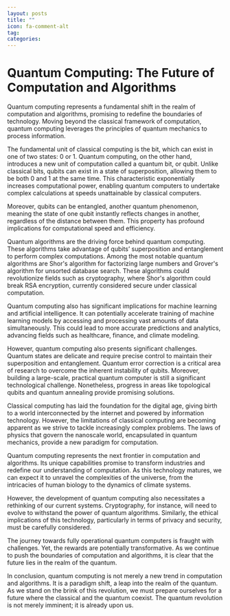```yaml
---
layout: posts
title: ""
icon: fa-comment-alt
tag: 
categories: 
---
```


# Quantum Computing: The Future of Computation and Algorithms

Quantum computing represents a fundamental shift in the realm of computation and algorithms, promising to redefine the boundaries of technology. Moving beyond the classical framework of computation, quantum computing leverages the principles of quantum mechanics to process information.

The fundamental unit of classical computing is the bit, which can exist in one of two states: 0 or 1. Quantum computing, on the other hand, introduces a new unit of computation called a quantum bit, or qubit. Unlike classical bits, qubits can exist in a state of superposition, allowing them to be both 0 and 1 at the same time. This characteristic exponentially increases computational power, enabling quantum computers to undertake complex calculations at speeds unattainable by classical computers.

Moreover, qubits can be entangled, another quantum phenomenon, meaning the state of one qubit instantly reflects changes in another, regardless of the distance between them. This property has profound implications for computational speed and efficiency.

Quantum algorithms are the driving force behind quantum computing. These algorithms take advantage of qubits’ superposition and entanglement to perform complex computations. Among the most notable quantum algorithms are Shor's algorithm for factorizing large numbers and Grover's algorithm for unsorted database search. These algorithms could revolutionize fields such as cryptography, where Shor's algorithm could break RSA encryption, currently considered secure under classical computation.

Quantum computing also has significant implications for machine learning and artificial intelligence. It can potentially accelerate training of machine learning models by accessing and processing vast amounts of data simultaneously. This could lead to more accurate predictions and analytics, advancing fields such as healthcare, finance, and climate modeling.

However, quantum computing also presents significant challenges. Quantum states are delicate and require precise control to maintain their superposition and entanglement. Quantum error correction is a critical area of research to overcome the inherent instability of qubits. Moreover, building a large-scale, practical quantum computer is still a significant technological challenge. Nonetheless, progress in areas like topological qubits and quantum annealing provide promising solutions.

Classical computing has laid the foundation for the digital age, giving birth to a world interconnected by the internet and powered by information technology. However, the limitations of classical computing are becoming apparent as we strive to tackle increasingly complex problems. The laws of physics that govern the nanoscale world, encapsulated in quantum mechanics, provide a new paradigm for computation.

Quantum computing represents the next frontier in computation and algorithms. Its unique capabilities promise to transform industries and redefine our understanding of computation. As this technology matures, we can expect it to unravel the complexities of the universe, from the intricacies of human biology to the dynamics of climate systems.

However, the development of quantum computing also necessitates a rethinking of our current systems. Cryptography, for instance, will need to evolve to withstand the power of quantum algorithms. Similarly, the ethical implications of this technology, particularly in terms of privacy and security, must be carefully considered.

The journey towards fully operational quantum computers is fraught with challenges. Yet, the rewards are potentially transformative. As we continue to push the boundaries of computation and algorithms, it is clear that the future lies in the realm of the quantum.

In conclusion, quantum computing is not merely a new trend in computation and algorithms. It is a paradigm shift, a leap into the realm of the quantum. As we stand on the brink of this revolution, we must prepare ourselves for a future where the classical and the quantum coexist. The quantum revolution is not merely imminent; it is already upon us.
